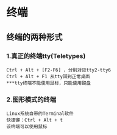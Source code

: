 # 终端  
## 终端的两种形式  
### 1.真正的终端tty(Teletypes)  
	Ctrl + Alt + [F2-F6] ，分别对应tty2-tty6
	Ctrl + Alt + F1 从tty回到正常桌面
	***tty终端不能使用鼠标，只能使用键盘
	
### 2.图形模式的终端  
	Linux系统自带的Terminal软件
	快捷键：Ctrl + Alt + t
	该终端可以使用鼠标